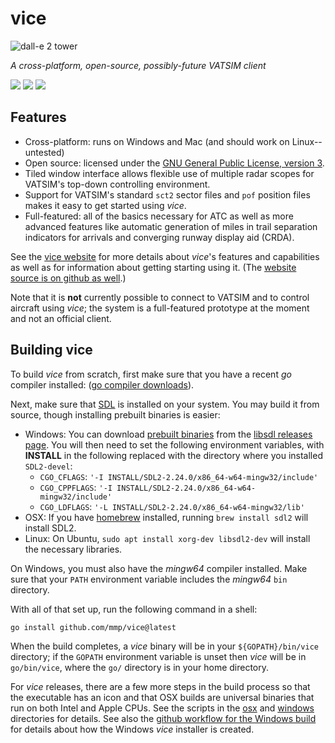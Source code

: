 vice
====

![dall-e 2 tower](https://github.com/mmp/vice/blob/master/icons/tower-rounded-inset-256x256.png?raw=true)

*A cross-platform, open-source, possibly-future VATSIM client*

[<img src="https://github.com/mmp/vice/actions/workflows/ci-windows.yml/badge.svg">](https://github.com/mmp/vice/actions?query=workflow%3Aci-windows)
[<img src="https://github.com/mmp/vice/actions/workflows/ci-mac.yml/badge.svg">](https://github.com/mmp/vice/actions?query=workflow%3Aci-mac)
[<img src="https://github.com/mmp/vice/actions/workflows/ci-linux.yml/badge.svg">](https://github.com/mmp/vice/actions?query=workflow%3Aci-linux)

Features
--------
* Cross-platform: runs on Windows and Mac (and should work on Linux--untested)
* Open source: licensed under the [GNU General Public License, version 3](https://www.gnu.org/licenses/gpl-3.0.en.html).
* Tiled window interface allows flexible use of multiple radar scopes for VATSIM's
  top-down controlling environment.
* Support for VATSIM's standard `sct2` sector files and `pof` position
  files makes it easy to get started using *vice*.
* Full-featured: all of the basics necessary for ATC as well as more
  advanced features like automatic generation of miles in trail separation
  indicators for arrivals and converging runway display aid (CRDA).

See the [vice website](https://vice.pharr.org/) for
more details about *vice*'s features and capabilities as well as for
information about getting starting using it. (The [website source is on
github as well](https://github.com/mmp/vice-website).)

Note that it is **not** currently possible to connect to VATSIM and to
control aircraft using *vice*; the system is a full-featured prototype at
the moment and not an official client.

Building vice
-------------

To build *vice* from scratch, first make sure that you have a recent *go*
compiler installed: ([go compiler downloads](https://go.dev/dl/)).

Next, make sure that [SDL](https://www.libsdl.org) is installed on your
system. You may build it from source, though installing prebuilt binaries
is easier:
* Windows: You can download [prebuilt
  binaries](https://github.com/libsdl-org/SDL/releases/download/release-2.24.0/SDL2-devel-2.24.0-mingw.zip)
  from the [libsdl releases
  page](https://github.com/libsdl-org/SDL/releases/tag/release-2.24.0). You
  will then need to set the following environment variables, with **INSTALL**
  in the following replaced with the directory where you installed `SDL2-devel`:
  * `CGO_CFLAGS`: `'-I INSTALL/SDL2-2.24.0/x86_64-w64-mingw32/include'`
  * `CGO_CPPFLAGS`: `'-I INSTALL/SDL2-2.24.0/x86_64-w64-mingw32/include'`
  * `CGO_LDFLAGS`: `'-L INSTALL/SDL2-2.24.0/x86_64-w64-mingw32/lib'`
* OSX: If you have [homebrew](https://brew.sh) installed, running `brew
  install sdl2` will install SDL2.
* Linux: On Ubuntu, `sudo apt install xorg-dev libsdl2-dev` will install
  the necessary libraries.

On Windows, you must also have the *mingw64* compiler installed.  Make sure
that your `PATH` environment variable includes the *mingw64* `bin` directory.

With all of that set up, run the following command in a shell:
```
go install github.com/mmp/vice@latest
```

When the build completes, a *vice* binary will be in your
`${GOPATH}/bin/vice` directory; if the `GOPATH` environment variable is
unset then *vice* will be in `go/bin/vice`, where the `go/` directory is in
your home directory.

For *vice* releases, there are a few more steps in the build process so
that the executable has an icon and that OSX builds are universal binaries
that run on both Intel and Apple CPUs.  See the scripts in the
[osx](https://github.com/mmp/vice/tree/master/osx) and
[windows](https://github.com/mmp/vice/tree/master/windows) directories for
details.  See also the [github workflow for the Windows
build](https://github.com/mmp/vice/blob/master/.github/workflows/ci-windows.yml)
for details about how the Windows *vice* installer is created.

